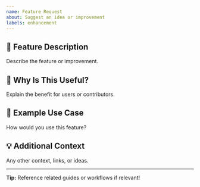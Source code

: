 ```yaml
---
name: Feature Request
about: Suggest an idea or improvement
labels: enhancement
---
```


## 🚀 Feature Description

Describe the feature or improvement.

## 🤔 Why Is This Useful?

Explain the benefit for users or contributors.

## 📝 Example Use Case

How would you use this feature?

## 💡 Additional Context

Any other context, links, or ideas.

---

**Tip:** Reference related guides or workflows if relevant!
